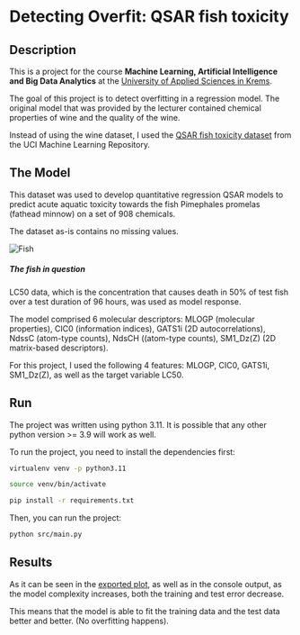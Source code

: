 # Detecting Overfit: QSAR fish toxicity

## Description

This is a project for the course **Machine Learning, Artificial Intelligence and Big Data Analytics** at the [University of Applied Sciences in Krems](https://www.fh-krems.ac.at/en/).

The goal of this project is to detect overfitting in a regression model.
The original model that was provided by the lecturer contained chemical properties of wine and the quality of the wine.

Instead of using the wine dataset, I used the [QSAR fish toxicity dataset](https://archive-beta.ics.uci.edu/dataset/504/qsar+fish+toxicity) from the UCI Machine Learning Repository.

## The Model

This dataset was used to develop quantitative regression QSAR models to predict acute aquatic toxicity towards the fish Pimephales promelas (fathead minnow) on a set of 908 chemicals. 

The dataset as-is contains no missing values.

![Fish](https://upload.wikimedia.org/wikipedia/commons/f/f7/Pimephales_promelas2.jpg)
##### The fish in question


LC50 data, which is the concentration that causes death in 50% of test fish over a test duration of 96 hours, was used as model response.

The model comprised 6 molecular descriptors: MLOGP (molecular properties), CIC0 (information indices), GATS1i (2D autocorrelations), NdssC (atom-type counts), NdsCH ((atom-type counts), SM1_Dz(Z) (2D matrix-based descriptors).

For this project, I used the following 4 features: MLOGP, CIC0, GATS1i, SM1_Dz(Z), as well as the target variable LC50.

## Run

The project was written using python 3.11.
It is possible that any other python version >= 3.9 will work as well.

To run the project, you need to install the dependencies first:

```bash
virtualenv venv -p python3.11

source venv/bin/activate

pip install -r requirements.txt
```

Then, you can run the project:

```bash
python src/main.py
```

## Results

As it can be seen in the [exported plot](temp-plot.html), as well as in the console output, as the model complexity increases, both the training and test error decrease.

This means that the model is able to fit the training data and the test data better and better.
(No overfitting happens).
